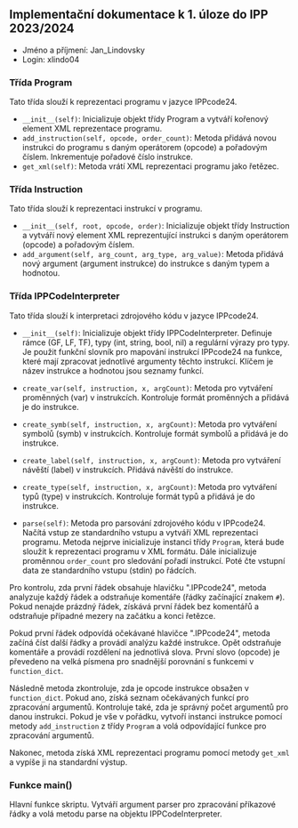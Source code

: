 ## Implementační dokumentace k 1. úloze do IPP 2023/2024

- Jméno a příjmení: Jan_Lindovsky
- Login: xlindo04

### Třída Program

Tato třída slouží k reprezentaci programu v jazyce IPPcode24.

- `__init__(self)`: Inicializuje objekt třídy Program a vytváří kořenový element XML reprezentace programu.
- `add_instruction(self, opcode, order_count)`: Metoda přidává novou instrukci do programu s daným operátorem (opcode) a pořadovým číslem. Inkrementuje pořadové číslo instrukce.
- `get_xml(self)`: Metoda vrátí XML reprezentaci programu jako řetězec.

### Třída Instruction

Tato třída slouží k reprezentaci instrukcí v programu.

- `__init__(self, root, opcode, order)`: Inicializuje objekt třídy Instruction a vytváří nový element XML reprezentující instrukci s daným operátorem (opcode) a pořadovým číslem.
- `add_argument(self, arg_count, arg_type, arg_value)`: Metoda přidává nový argument (argument instrukce) do instrukce s daným typem a hodnotou.

### Třída IPPCodeInterpreter

Tato třída slouží k interpretaci zdrojového kódu v jazyce IPPcode24.

- `__init__(self)`: Inicializuje objekt třídy IPPCodeInterpreter. Definuje rámce (GF, LF, TF), typy (int, string, bool, nil) a regulární výrazy pro typy. Je použit funkční slovník pro mapování instrukcí IPPcode24 na funkce, které mají zpracovat jednotlivé argumenty těchto instrukcí. Klíčem je název instrukce a hodnotou jsou seznamy funkcí.

- `create_var(self, instruction, x, argCount)`: Metoda pro vytváření proměnných (var) v instrukcích. Kontroluje formát proměnných a přidává je do instrukce.
- `create_symb(self, instruction, x, argCount)`: Metoda pro vytváření symbolů (symb) v instrukcích. Kontroluje formát symbolů a přidává je do instrukce.
- `create_label(self, instruction, x, argCount)`: Metoda pro vytváření návěští (label) v instrukcích. Přidává návěští do instrukce.
- `create_type(self, instruction, x, argCount)`: Metoda pro vytváření typů (type) v instrukcích. Kontroluje formát typů a přidává je do instrukce.
- `parse(self)`: Metoda pro parsování zdrojového kódu v IPPcode24. Načítá vstup ze standardního vstupu a vytváří XML reprezentaci programu. Metoda nejprve inicializuje instanci třídy `Program`, která bude sloužit k reprezentaci programu v XML formátu. Dále inicializuje proměnnou `order_count` pro sledování pořadí instrukcí. Poté čte vstupní data ze standardního vstupu (stdin) po řádcích.

Pro kontrolu, zda první řádek obsahuje hlavičku ".IPPcode24", metoda analyzuje každý řádek a odstraňuje komentáře (řádky začínající znakem `#`). Pokud nenajde prázdný řádek, získává první řádek bez komentářů a odstraňuje případné mezery na začátku a konci řetězce.

Pokud první řádek odpovídá očekávané hlavičce ".IPPcode24", metoda začíná číst další řádky a provádí analýzu každé instrukce. Opět odstraňuje komentáře a provádí rozdělení na jednotlivá slova. První slovo (opcode) je převedeno na velká písmena pro snadnější porovnání s funkcemi v `function_dict`.

Následně metoda zkontroluje, zda je opcode instrukce obsažen v `function_dict`. Pokud ano, získá seznam očekávaných funkcí pro zpracování argumentů. Kontroluje také, zda je správný počet argumentů pro danou instrukci. Pokud je vše v pořádku, vytvoří instanci instrukce pomocí metody `add_instruction` z třídy `Program` a volá odpovídající funkce pro zpracování argumentů.

Nakonec, metoda získá XML reprezentaci programu pomocí metody `get_xml` a vypíše ji na standardní výstup.

### Funkce main()

Hlavní funkce skriptu. Vytváří argument parser pro zpracování příkazové řádky a volá metodu parse na objektu IPPCodeInterpreter.

